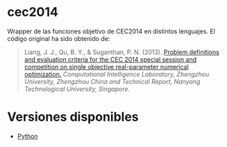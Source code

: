 # cec2014

Wrapper de las funciones objetivo de CEC2014 en distintos lenguajes.
El código original ha sido obtenido de:

> Liang, J. J., Qu, B. Y., & Suganthan, P. N. (2013). [Problem definitions and evaluation criteria for the CEC 2014 special session and competition on single objective real-parameter numerical optimization.](http://web.mysites.ntu.edu.sg/epnsugan/PublicSite/Shared%20Documents/Forms/AllItems.aspx?RootFolder=%2fepnsugan%2fPublicSite%2fShared%20Documents%2fCEC%2d2014&FolderCTID=&View=%7bDAF31868%2d97D8%2d4779%2dAE49%2d9CEC4DC3F310%7d) *Computational Intelligence Laboratory, Zhengzhou University, Zhengzhou China and Technical Report, Nanyang Technological University, Singapore.*

# Versiones disponibles

- [Python](https://github.com/nacheteam/cec2014/tree/master/python)
